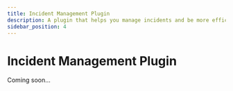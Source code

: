 ```yaml
---
title: Incident Management Plugin
description: A plugin that helps you manage incidents and be more efficient when you are on call.
sidebar_position: 4
---
```


# Incident Management Plugin

Coming soon...
